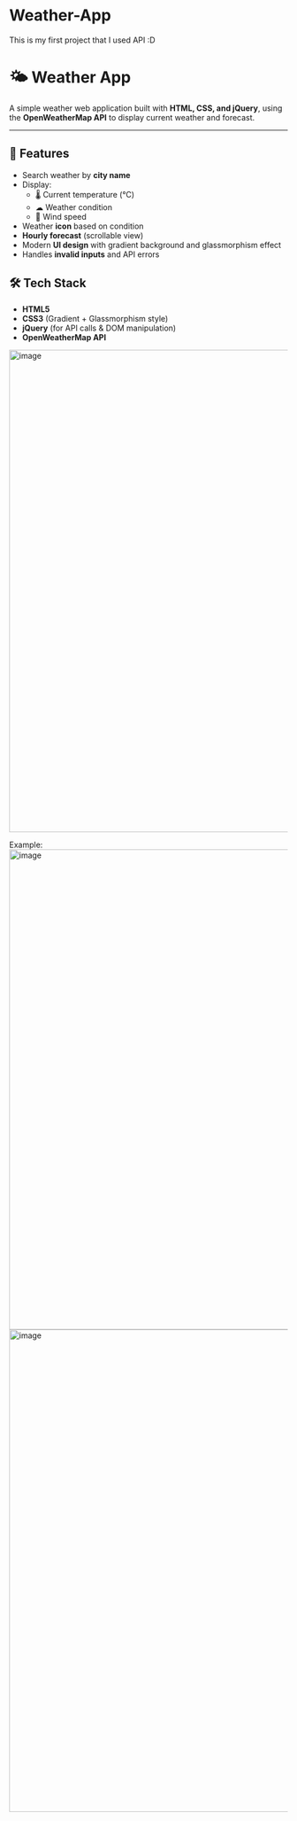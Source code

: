 # Weather-App

This is my first project that I used API :D

# 🌤️ Weather App

A simple weather web application built with **HTML, CSS, and jQuery**, using the **OpenWeatherMap API** to display current weather and forecast.

---

## 🚀 Features
- Search weather by **city name**
- Display:
  - 🌡 Current temperature (°C)
  - ☁ Weather condition
  - 💨 Wind speed
- Weather **icon** based on condition
- **Hourly forecast** (scrollable view)
- Modern **UI design** with gradient background and glassmorphism effect
- Handles **invalid inputs** and API errors


## 🛠️ Tech Stack
- **HTML5**
- **CSS3** (Gradient + Glassmorphism style)
- **jQuery** (for API calls & DOM manipulation)
- **OpenWeatherMap API**


<img width="1917" height="871" alt="image" src="https://github.com/user-attachments/assets/ffe39f4b-3020-4d31-ab41-464dca2f480f" />


Example:
<img width="1900" height="867" alt="image" src="https://github.com/user-attachments/assets/89d8784d-62b1-4c2d-9ba5-763af75a65b5" />
<img width="1901" height="871" alt="image" src="https://github.com/user-attachments/assets/5656b05f-dd73-4300-964f-05945c4f1c64" />



